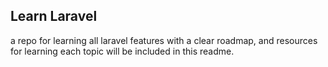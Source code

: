 ## Learn Laravel

a repo for learning all laravel features with a clear roadmap, and resources for learning each topic will be included in this readme.

